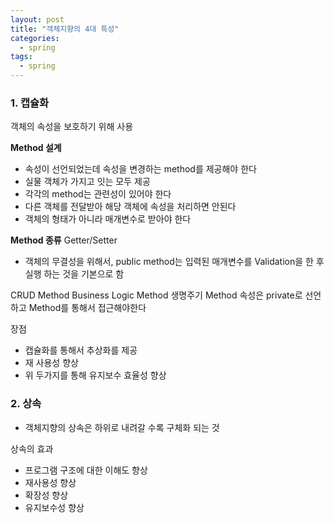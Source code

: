 ```yaml
---
layout: post
title: "객체지향의 4대 특성"
categories:
  - spring
tags:
  - spring
---
```


### 1. 캡슐화
객체의 속성을 보호하기 위해 사용

**Method 설계**
- 속성이 선언되었는데 속성을 변경하는 method를 제공해야 한다
- 실물 객체가 가지고 잇는 모두 제공
- 각각의 method는 관련성이 있어야 한다
- 다른 객체를 전달받아 해당 객체에 속성을 처리하면 안된다
- 객체의 형태가 아니라 매개변수로 받아야 한다

**Method 종류**
Getter/Setter
- 객체의 무결성을 위해서, public method는 입력된 매개변수를 Validation을 한 후 실행 하는 것을 기본으로 함

CRUD Method
Business Logic Method
생명주기 Method
속성은 private로 선언하고 Method를 통해서 접근해야한다

장점
- 캡슐화를 통해서 추상화를 제공
- 재 사용성 향상
- 위 두가지를 통해 유지보수 효율성 향상


### 2. 상속

- 객체지향의 상속은 하위로 내려갈 수록 구체화 되는 것

상속의 효과
- 프로그램 구조에 대한 이해도 향상
- 재사용성 향상
- 확장성 향상
- 유지보수성 향상
